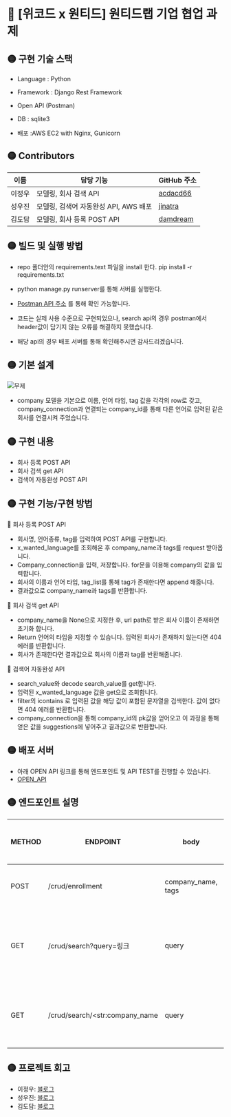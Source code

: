 # 🔴 [위코드 x 원티드] 원티드랩 기업 협업 과제

## 🟡 구현 기술 스택
- Language  : Python

- Framework :  Django Rest Framework

- Open API (Postman)

- DB  : sqlite3

- 배포 :AWS EC2 with Nginx, Gunicorn

## 🟡 Contributors
|이름 |담당 기능| GitHub 주소|
|------|---|---|
|이정우|모델링, 회사 검색 API| [acdacd66](http://github.com/acdacd66)|
|성우진|모델링, 검색어 자동완성 API, AWS 배포 | [jinatra](http://github.com/jinatra)|
|김도담|모델링, 회사 등록 POST API| [damdream](http://github.com/damdream)|


## 🟡 빌드 및 실행 방법
- repo 폴더안의 requirements.text 파일을 install 한다.
pip install -r requirements.txt
- python manage.py runserver를 통해 서버를 실행한다.

- [Postman API 주소](https://documenter.getpostman.com/view/16843875/UVC5F7ej) 를 통해 확인 가능합니다.
-  코드는 실제 사용 수준으로 구현되었으나, search api의 경우 postman에서 header값이 담기지 않는 오류를 해결하지 못했습니다.
-  해당 api의 경우 배포 서버를 통해 확인해주시면 감사드리겠습니다.

## 🟡 기본 설계
![무제](https://user-images.githubusercontent.com/81546305/140999122-f1c0640b-4c5c-4254-ba9c-969291c65e85.jpg)

- company 모델을 기본으로 이름, 언어 타입, tag 값을 각각의 row로 갖고, 
  company_connection과 연결되는 company_id를 통해 다른 언어로 입력된 같은 회사를 연결시켜 주었습니다.


## 🟡 구현 내용
- 회사 등록 POST API
- 회사 검색 get API
- 검색어 자동완성 POST API

## 🟡 구현 기능/구현 방법
🔵  회사 등록 POST API
 
- 회사명, 언어종류, tag를 입력하여 POST API를 구현합니다. 
- x_wanted_language를 조회해온 후 company_name과 tags를 request 받아옵니다.
- Company_connection을 입력, 저장합니다. for문을 이용해 company의 값을 입력합니다.
- 회사의 이름과 언어 타입, tag_list를 통해 tag가 존재한다면 append 해줍니다.
- 결과값으로 company_name과 tags를 반환합니다. <br>


🔵 회사 검색 get API

- company_name을 None으로 지정한 후, url path로 받은 회사 이름이 존재하면 초기화 합니다.
- Return 언어의 타입을 지정할 수 있습니다. 입력된 회사가 존재하지 않는다면 404에러를 반환합니다.
- 회사가 존재한다면 결과값으로 회사의 이름과 tag를 반환해줍니다.

🔵 검색어 자동완성 API

- search_value와 decode search_value를 get합니다. 
- 입력된 x_wanted_language 값을 get으로 조회합니다.
- filter의 icontains 로 입력된 값을 해당 값이 포함된 문자열을 검색한다. 값이 없다면 404 에러를 반환합니다.
- company_connection을 통해 company_id의 pk값을 얻어오고 이 과정을 통해 얻은 값을 suggestions에 넣어주고 결과값으로 반환합니다.



## 🟡 배포 서버
- 아래 OPEN API 링크를 통해 엔드포인트 및 API TEST를 진행할 수 있습니다.
- [OPEN_API](http://18.224.165.47:8000)


## 🟡 엔드포인트 설명
|METHOD| ENDPOINT| body | 수행목적 |
|------|---|---|----|
| POST	| /crud/enrollment	| company_name, tags	| 회사 추가 |
| GET | /crud/search?query=링크 | query | 검색어 자동완성 |
| GET | /crud/search/<str:company_name | query| 검색 기능 구현 |



## 🟡 프로젝트 회고

- 이정우: [블로그](https://mytech123.tistory.com/)
- 성우진: [블로그](https://velog.io/@jinatra)
- 김도담: [블로그](http://velog.io/@damdreammm)
